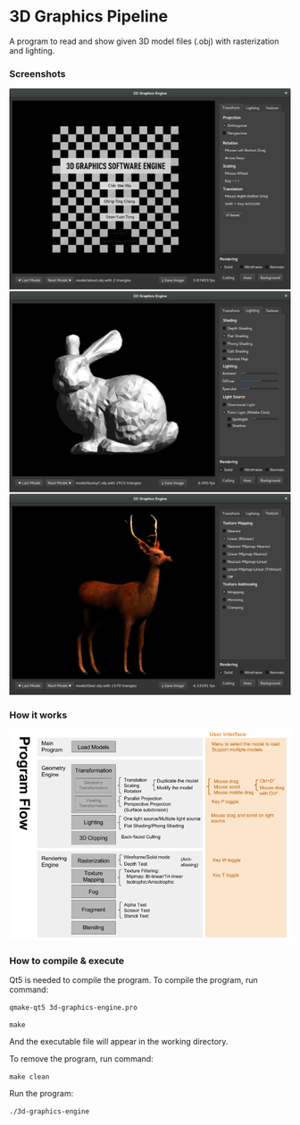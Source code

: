 # 3D Graphics Pipeline

A program to read and show given 3D model files (.obj) with rasterization and lighting.

### Screenshots

![Screenshot - Translate](screenshot-translate.png)
![Screenshot - Lighting](screenshot-lighting.png)
![Screenshot - Texture](screenshot-texture.png)

### How it works

![Program Flow](program-flow.png)

### How to compile & execute

Qt5 is needed to compile the program.
To compile the program, run command:

`qmake-qt5 3d-graphics-engine.pro`

`make`

And the executable file will appear in the working directory.

To remove the program, run command:

`make clean`

Run the program:

`./3d-graphics-engine`

